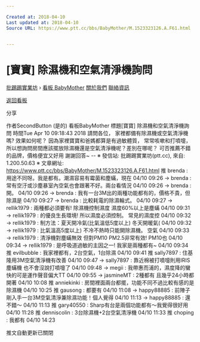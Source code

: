 ```yaml
---

Created at: 2018-04-10
Last updated at: 2018-04-10
Source URL: https://www.ptt.cc/bbs/BabyMother/M.1523323126.A.F61.html


---
```


# [寶寶] 除濕機和空氣清淨機詢問


[批踢踢實業坊](https://www.ptt.cc/) › [看板 BabyMother](https://www.ptt.cc/bbs/BabyMother/index.html) [關於我們](https://www.ptt.cc/about.html) [聯絡資訊](https://www.ptt.cc/contact.html)

[返回看板](https://www.ptt.cc/bbs/BabyMother/index.html)

分享

作者SecondButton (是的)
看板BabyMother
標題\[寶寶\] 除濕機和空氣清淨機詢問
時間Tue Apr 10 09:18:43 2018
請問各位， 家裡都備有除濕機或空氣清淨機嗎? 效果如何呢？ 因為家裡寶寶和爸媽都算是有過敏體質， 常常咳嗽和打噴嚏， 所以想詢問房間應該擺放除濕機還是空氣清淨機呢？差別在哪呢？ 可否推薦不錯的品牌，價格便宜又好用 謝謝回答~ -- ※ 發信站: 批踢踢實業坊(ptt.cc), 來自: 1.200.50.63 ※ 文章網址: <https://www.ptt.cc/bbs/BabyMother/M.1523323126.A.F61.html>
推 brenda : 用途不同呀。我是都有。潮濕容易有霉菌和塵蟎，現在 04/10 09:26
→ brenda : 常有空汙或沙塵暴室內空氣也會跟著不好。兩台看情況 04/10 09:26
→ brenda : 開。 04/10 09:26
→ brenda : 我有一台3M出的兩種功能都有的，價格不貴，但除濕是 04/10 09:27
→ brenda : 比較耗電的除濕輪式。 04/10 09:27
→ rellik1979 : 兩種都必須要有! 除濕機控制濕度 濕度60%以上是塵蟎 04/10 09:31
→ rellik1979 : 的優良生長環境! 所以濕度必須控制。 常見的濕度控 04/10 09:32
→ rellik1979 : 制方法：夏天開冷氣(比氣溫低5度以上) 冬天開暖氣( 04/10 09:32
→ rellik1979 : 比氣溫高5度以上) 不冷不熱時只能開除濕機。 空氣 04/10 09:33
→ rellik1979 : 清淨機對塵蟎無效 但對PM10 PM2.5非常有效! PM10也 04/10 09:34
→ rellik1979 : 是呼吸道過敏的主因之一! 我家是兩種都有~ 04/10 09:34
推 evilbubble : 我家裡都有，2台空氣，1台除濕 04/10 09:41
推 sally7897 : 住基隆用3M空氣清淨機有改善 04/10 09:47
→ sally7897 : 靠近棉被打噴嚏則用IRIS塵蟎機 也不會沒說打噴嚏了 04/10 09:48
→ megii : 我帶惠而浦的，濕度降的蠻快的可是運作聲音偏大TT 04/10 09:55
→ jasmineMT : 2種都有 且幾乎24小時都開著 04/10 10:08
推 anniekinki : 房間裡面兩台都擺，功能不同不過比較有感的是除濕機 04/10 10:25
推 gausong : 都要有 04/10 11:08
→ happy88885 : 前陣子剛入手一台3M空氣清淨兼除濕功能！個人覺得 04/10 11:13
→ happy88885 : 還不錯～ 04/10 11:13
推 gary40550 : Sharp有台是兩個功能都有～我覺得很好用 04/10 11:28
推 denniscolin : 3台除濕機+2台空氣清淨機 04/10 11:33
推 choping : 我都有 04/10 14:23

推文自動更新已關閉

